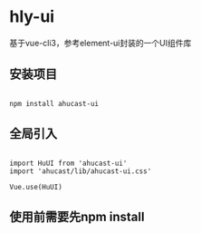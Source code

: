 # hly-ui

基于vue-cli3，参考element-ui封装的一个UI组件库

## 安装项目 
```

npm install ahucast-ui 

```
## 全局引入
```

import HuUI from 'ahucast-ui'
import 'ahucast/lib/ahucast-ui.css'

Vue.use(HuUI)
```
## 使用前需要先npm install
